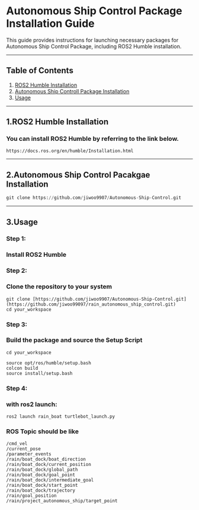 # Autonomous Ship Control Package Installation Guide
This guide provides instructions for launching necessary packages for Autonomous Ship Control Package, including ROS2 Humble installation. 

***
## Table of Contents
1. [ROS2 Humble Installation](#1.ROS2-Humble-Installation)
2. [Autonomous Ship Controll Package Installation](#2.Autonomous-Ship-Control-Package-Installation)
3. [Usage](#3.Usage)

***
## 1.ROS2 Humble Installation 

### You can install ROS2 Humble by referring to the link below.
```
https://docs.ros.org/en/humble/Installation.html
```
***

## 2.Autonomous Ship Control Pacakgae Installation 
 
 ```python
git clone https://github.com/jiwoo9907/Autonomous-Ship-Control.git
```
***

## 3.Usage
### Step 1:
### Install ROS2 Humble

### Step 2:
### Clone the repository to your system 
```
git clone [https://github.com/jiwoo9907/Autonomous-Ship-Control.git](https://github.com/jiwoo99097/rain_autonomous_ship_control.git)
cd your_workspace
```

### Step 3:
### Build the package and source the Setup Script
```
cd your_workspace

source opt/ros/humble/setup.bash
colcon build 
source install/setup.bash
```

### Step 4:
### with ros2 launch:
```
ros2 launch rain_boat turtlebot_launch.py
```
### ROS Topic should be like
```
/cmd_vel
/current_pose
/parameter_events
/rain/boat_dock/boat_direction
/rain/boat_dock/current_position
/rain/boat_dock/global_path
/rain/boat_dock/goal_point
/rain/boat_dock/intermediate_goal
/rain/boat_dock/start_point
/rain/boat_dock/trajectory
/rain/goal_position
/rain/project_autonomous_ship/target_point
```
